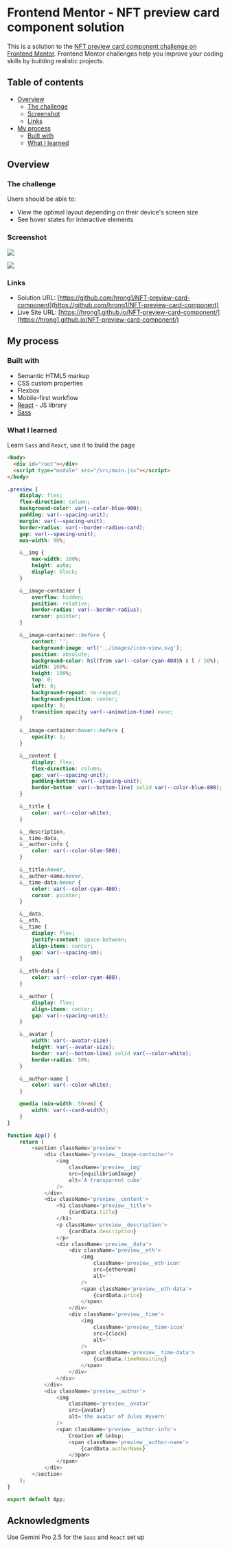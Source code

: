 # Frontend Mentor - NFT preview card component solution

This is a solution to the [NFT preview card component challenge on Frontend Mentor](https://www.frontendmentor.io/challenges/nft-preview-card-component-SbdUL_w0U). Frontend Mentor challenges help you improve your coding skills by building realistic projects. 

## Table of contents

- [Overview](#overview)
  - [The challenge](#the-challenge)
  - [Screenshot](#screenshot)
  - [Links](#links)
- [My process](#my-process)
  - [Built with](#built-with)
  - [What I learned](#what-i-learned)
  
## Overview

### The challenge

Users should be able to:

- View the optimal layout depending on their device's screen size
- See hover states for interactive elements

### Screenshot

![](./screenshot-1.png)

![](./screenshot-2.png)


### Links

- Solution URL: [https://github.com/hrong1/NFT-preview-card-component](https://github.com/hrong1/NFT-preview-card-component)
- Live Site URL: [https://hrong1.github.io/NFT-preview-card-component/](https://hrong1.github.io/NFT-preview-card-component/)

## My process

### Built with

- Semantic HTML5 markup
- CSS custom properties
- Flexbox
- Mobile-first workflow
- [React](https://reactjs.org/) - JS library
- [Sass](https://sass-lang.com/)

### What I learned

Learn `Sass` and `React`, use it to build the page

```html
<body>
  <div id="root"></div>
  <script type="module" src="/src/main.jsx"></script>
</body>
```
```scss
.preview {
    display: flex;
    flex-direction: column;
    background-color: var(--color-blue-900);
    padding: var(--spacing-unit);
    margin: var(--spacing-unit);
    border-radius: var(--border-radius-card);
    gap: var(--spacing-unit);
    max-width: 90%;

    &__img {
        max-width: 100%;
        height: auto;
        display: block;
    }

    &__image-container {
        overflow: hidden;
        position: relative;
        border-radius: var(--border-radius);
        cursor: pointer;
    }

    &__image-container::before {
        content: '';
        background-image: url('../images/icon-view.svg');
        position: absolute;
        background-color: hsl(from var(--color-cyan-400)h s l / 50%);
        width: 100%;
        height: 100%;
        top: 0;
        left: 0;
        background-repeat: no-repeat;
        background-position: center;
        opacity: 0;
        transition:opacity var(--animation-time) ease;
    }

    &__image-container:hover::before {
        opacity: 1;
    }

    &__content {
        display: flex;
        flex-direction: column;
        gap: var(--spacing-unit);
        padding-bottom: var(--spacing-unit);
        border-bottom: var(--bottom-line) solid var(--color-blue-800);
    }

    &__title {
        color: var(--color-white);
    }

    &__description,
    &__time-data,
    &__author-info {
        color: var(--color-blue-500);
    }

    &__title:hover,
    &__author-name:hover,
    &__time-data:hover {
        color: var(--color-cyan-400);
        cursor: pointer;
    }

    &__data,
    &__eth,
    &__time {
        display: flex;
        justify-content: space-between;
        align-items: center;
        gap: var(--spacing-sm);
    }

    &__eth-data {
        color: var(--color-cyan-400);
    }

    &__author {
        display: flex;
        align-items: center;
        gap: var(--spacing-unit);
    }

    &__avatar {
        width: var(--avatar-size);
        height: var(--avatar-size);
        border: var(--bottom-line) solid var(--color-white);
        border-radius: 50%;
    }

    &__author-name {
        color: var(--color-white);
    }

    @media (min-width: 50rem) {
        width: var(--card-width);
    }
}
```
```js
function App() {
    return (
        <section className='preview'>
            <div className="preview__image-container">
                <img 
                    className='preview__img'
                    src={equilibriumImage}
                    alt='A transparent cube'
                />
            </div>
            <div className='preview__content'>
                <h1 className='preview__title'>
                    {cardData.title}
                </h1>
                <p className='preview__description'>
                    {cardData.description}
                </p>
                <div className='preview__data'>
                    <div className='preview__eth'>
                        <img
                            className='preview__eth-icon'
                            src={ethereum}
                            alt=''
                        />
                        <span className='preview__eth-data'>
                            {cardData.price}
                        </span>
                    </div>
                    <div className='preview__time'>
                        <img
                            className='preview__time-icon'
                            src={clock}
                            alt=''
                        />
                        <span className='preview__time-data'>
                            {cardData.timeRemaining}
                        </span>
                    </div>
                </div>
            </div>
            <div className='preview__author'>
                <img
                    className='preview__avatar'
                    src={avatar}
                    alt='the avatar of Jules Wyvern'
                />
                <span className='preview__author-info'>
                    Creation of &nbsp;
                    <span className='preview__author-name'>
                        {cardData.authorName}
                    </span>
                </span>
            </div>
        </section>
    );
}

export default App;
```

## Acknowledgments

Use Gemini Pro 2.5 for the `Sass` and `React` set up
